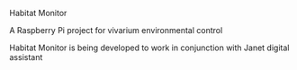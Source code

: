 Habitat Monitor


A Raspberry Pi project for vivarium environmental control

Habitat Monitor is being developed to work in conjunction with Janet digital assistant
